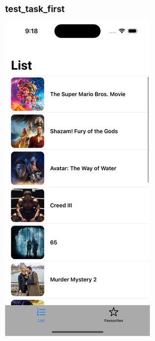 # test_task_first

![](https://github.com/KirillHomy/test_task_first/blob/main/Simulator%20Screenshot%20-%20iPhone%2014%20Pro%20-%202023-04-16%20at%2021.18.03.png)
